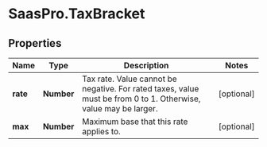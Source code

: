 # SaasPro.TaxBracket

## Properties

Name | Type | Description | Notes
------------ | ------------- | ------------- | -------------
**rate** | **Number** | Tax rate. Value cannot be negative. For rated taxes, value must be from 0 to 1. Otherwise, value may be larger. | [optional] 
**max** | **Number** | Maximum base that this rate applies to. | [optional] 


